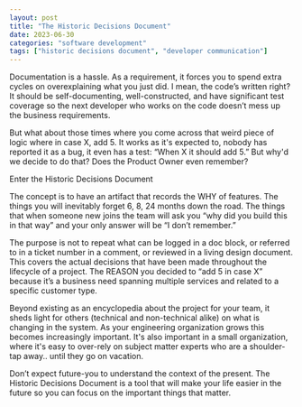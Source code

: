 ```yaml
---
layout: post
title: "The Historic Decisions Document"
date: 2023-06-30
categories: "software development"
tags: ["historic decisions document", "developer communication"]
---
```

Documentation is a hassle. As a requirement, it forces you to spend extra cycles on overexplaining what you just did. I mean, the code’s written right? It should be self-documenting, well-constructed, and have significant test coverage so the next developer who works on the code doesn’t mess up the business requirements.

But what about those times where you come across that weird piece of logic where in case X, add 5. It works as it's expected to, nobody has reported it as a bug, it even has a test: “When X it should add 5.” But why'd we decide to do that? Does the Product Owner even remember?

Enter the Historic Decisions Document

The concept is to have an artifact that records the WHY of features. The things you will inevitably forget 6, 8, 24 months down the road. The things that when someone new joins the team will ask you “why did you build this in that way” and your only answer will be “I don’t remember.”

The purpose is not to repeat what can be logged in a doc block, or referred to in a ticket number in a comment, or reviewed in a living design document. This covers the actual decisions that have been made throughout the lifecycle of a project. The REASON you decided to “add 5 in case X” because it’s a business need spanning multiple services and related to a specific customer type.

Beyond existing as an encyclopedia about the project for your team, it sheds light for others (technical and non-technical alike) on what is changing in the system. As your engineering organization grows this becomes increasingly important. It's also important in a small organization, where it's easy to over-rely on subject matter experts who are a shoulder-tap away.. until they go on vacation.

Don’t expect future-you to understand the context of the present. The Historic Decisions Document is a tool that will make your life easier in the future so you can focus on the important things that matter.

